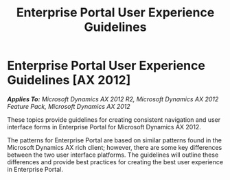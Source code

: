 ﻿---
title: Enterprise Portal User Experience Guidelines
TOCTitle: Enterprise Portal User Experience Guidelines
ms:assetid: 139621e1-3fad-4f81-9f68-7e31a6d9d897
ms:mtpsurl: https://msdn.microsoft.com/en-us/library/Gg853347(v=AX.60)
ms:contentKeyID: 35267926
ms.date: 11/07/2012
mtps_version: v=AX.60
f1_keywords:
- UI
- EP
- UX
- User interface
---

# Enterprise Portal User Experience Guidelines [AX 2012]


_**Applies To:** Microsoft Dynamics AX 2012 R2, Microsoft Dynamics AX 2012 Feature Pack, Microsoft Dynamics AX 2012_

These topics provide guidelines for creating consistent navigation and user interface forms in Enterprise Portal for Microsoft Dynamics AX 2012.

The patterns for Enterprise Portal are based on similar patterns found in the Microsoft Dynamics AX rich client; however, there are some key differences between the two user interface platforms. The guidelines will outline these differences and provide best practices for creating the best user experience in Enterprise Portal.

